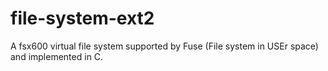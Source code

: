 # file-system-ext2
A fsx600 virtual file system supported by Fuse (File system in USEr space) and implemented in C.
